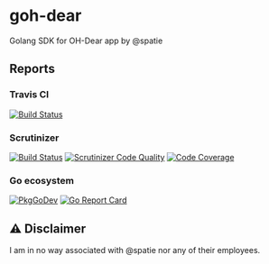 # goh-dear
Golang SDK for OH-Dear app by @spatie

## Reports

### Travis CI

[![Build Status](https://travis-ci.org/VictorAvelar/goh-dear.svg?branch=master)](https://travis-ci.org/VictorAvelar/goh-dear)

### Scrutinizer

[![Build Status](https://scrutinizer-ci.com/g/VictorAvelar/goh-dear/badges/build.png?b=master)](https://scrutinizer-ci.com/g/VictorAvelar/goh-dear/build-status/master)
[![Scrutinizer Code Quality](https://scrutinizer-ci.com/g/VictorAvelar/goh-dear/badges/quality-score.png?b=master)](https://scrutinizer-ci.com/g/VictorAvelar/goh-dear/?branch=master)
[![Code Coverage](https://scrutinizer-ci.com/g/VictorAvelar/goh-dear/badges/coverage.png?b=master)](https://scrutinizer-ci.com/g/VictorAvelar/goh-dear/?branch=master)

### Go ecosystem

[![PkgGoDev](https://pkg.go.dev/badge/github.com/VictorAvelar/goh-dear)](https://pkg.go.dev/github.com/VictorAvelar/goh-dear)
[![Go Report Card](https://goreportcard.com/badge/github.com/VictorAvelar/goh-dear)](https://goreportcard.com/report/github.com/VictorAvelar/goh-dear)

## :warning: Disclaimer

I am in no way associated with @spatie nor any of their employees.

